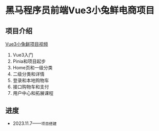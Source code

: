# 黑马程序员前端Vue3小兔鲜电商项目


## 项目介绍

[Vue3小兔鲜项目视频](https://www.bilibili.com/video/BV1Ac411K7EQ?p=22&spm_id_from=pageDriver&vd_source=dc3fbe24cdee834b2736194bdadc19e7)

1. Vue3入门 
2. Pinia和项目起步 
3. Home页和一级分类
4. 二级分类和详情
5. 登录和本地购物车 
  6. 接口购物车和支付 
  7. 用户中心和拓展课程

## 进度

+ 2023.11.7——`项目搭建`

